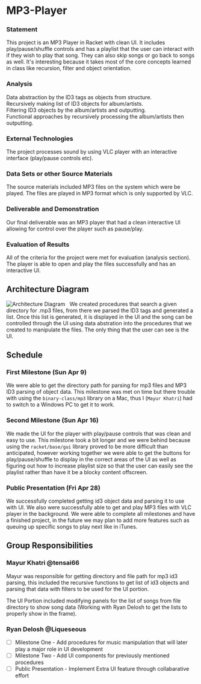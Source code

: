 # MP3-Player

### Statement
This project is an MP3 Player in Racket with clean UI. It includes play/pause/shuffle controls and has a playlist that the user can interact with if they wish to play that song. They can also skip songs or go back to songs as well. It's interesting because it takes most of the core concepts learned in class like recursion, filter and object orientation.

### Analysis

Data abstraction by the ID3 tags as objects from structure.  
Recursively making list of ID3 objects for album/artists.  
Filtering ID3 objects by the album/artists and outputting.  
Functional approaches by recursively processing the album/artists then outputting.  

### External Technologies

The project processes sound by using VLC player with an interactive interface (play/pause controls etc).

### Data Sets or other Source Materials

The source materials included MP3 files on the system which were be played. The files are played in MP3 format which is only supported by VLC.

### Deliverable and Demonstration

Our final deliverable was an MP3 player that had a clean interactive UI allowing for control over the player such as pause/play.

### Evaluation of Results

All of the criteria for the project were met for evaluation (analysis section).    
The player is able to open and play the files successfully and has an interactive UI.  

## Architecture Diagram
![Architecture Diagram](https://cloud.githubusercontent.com/assets/13400667/25413414/2e5c90fc-29f8-11e7-88ee-c5301b6e132a.png)    
  We created procedures that search a given directory for .mp3 files, from there we parsed the ID3 tags and generated a list. Once this list is generated, it is displayed in the UI and the song can be controlled through the UI using data abstration into the procedures that we created to manipulate the files. The only thing that the user can see is the UI.
  
## Schedule


### First Milestone (Sun Apr 9)

We were able to get the directory path for parsing for mp3 files and MP3 ID3 parsing of object data. This milestone was met on time but there trouble with using the ```binary-class/mp3``` library on a Mac, thus I (```Mayur Khatri```) had to switch to a Windows PC to get it to work.

### Second Milestone (Sun Apr 16)

We made the UI for the player with play/pause controls that was clean and easy to use. This milestone took a bit longer and we were behind because using the ```racket/base/gui``` library proved to be more difficult than anticipated, however working together we were able to get the buttons for play/pause/shuffle to display in the correct areas of the UI as well as figuring out how to increase playlist size so that the user can easily see the playlist rather than have it be a blocky content offscreen.

### Public Presentation (Fri Apr 28)

We successfully completed getting id3 object data and parsing it to use with UI. We also were successfully able to get and play MP3 files with VLC player in the background. We were able to complete all milestones and have a finished project, in the future we may plan to add more features such as queuing up specific songs to play next like in iTunes. 

## Group Responsibilities

### Mayur Khatri @tensai66
Mayur was responsible for getting directory and file path for mp3 id3 parsing, this included the recursive functions to get list of id3 objects and parsing that data with filters to be used for the UI portion. 

The UI Portion included modifying panels for the list of songs from file directory to show song data (Working with Ryan Delosh to get the lists to properly show in the frame).

### Ryan Delosh @Liqueseous
- [ ] Milestone One - Add procedures for music manipulation that will later play a major role in UI development
- [ ] Milestone Two - Add UI components for previously mentioned procedures
- [ ] Public Presentation - Implement Extra UI feature through collabarative effort
